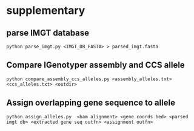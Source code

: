 # supplementary
## parse IMGT database
`python parse_imgt.py <IMGT_DB_FASTA> > parsed_imgt.fasta`

## Compare IGenotyper assembly and CCS allele
`python compare_assembly_ccs_alleles.py <assembly_alleles.txt> <ccs_alleles.txt> <outdir>`
  
## Assign overlapping gene sequence to allele
`python assign_alleles.py  <bam alignment> <gene coords bed> <parsed imgt db> <extracted gene seq outfn> <assignment outfn>`
